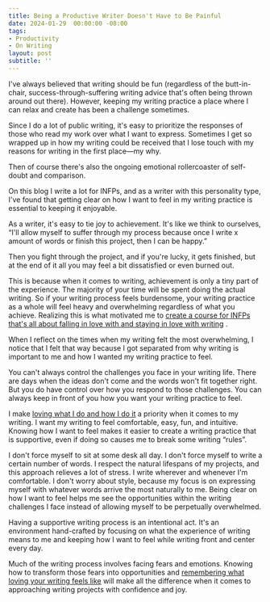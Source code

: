 ```yaml
---
title: Being a Productive Writer Doesn't Have to Be Painful
date: 2024-01-29  00:00:00 -08:00
tags:
- Productivity
- On Writing 
layout: post
subtitle: ''
---
```


I've always believed that writing should be fun (regardless of the butt-in-chair, success-through-suffering writing advice that's often being thrown around out there). However, keeping my writing practice a place where I can relax and create has been a challenge sometimes.

Since I do a lot of public writing, it's easy to prioritize the responses of those who read my work over what I want to express. Sometimes I get so wrapped up in how my writing could be received that I lose touch with my reasons for writing in the first place—my why.

Then of course there's also the ongoing emotional rollercoaster of self-doubt and comparison.

On this blog I write a lot for INFPs, and as a writer with this personality type, I've found that getting clear on how I want to feel in my writing practice is essential to keeping it enjoyable.

As a writer, it's easy to tie joy to achievement. It's like we think to ourselves, “I'll allow myself to suffer through my process because once I write x amount of words or finish this project, then I can be happy.”

Then you fight through the project, and if you're lucky, it gets finished, but at the end of it all you may feel a bit dissatisfied or even burned out.

This is because when it comes to writing, achievement is only a tiny part of the experience. The majority of your time will be spent doing the actual writing. So if your writing process feels burdensome, your writing practice as a whole will feel heavy and overwhelming regardless of what you achieve. Realizing this is what motivated me to [create a course for INFPs that's all about falling in love with and staying in love with writing](https://payhip.com/b/l30Wi)
.

When I reflect on the times when my writing felt the most overwhelming, I notice that I felt that way because I got separated from why writing is important to me and how I wanted my writing practice to feel.

You can't always control the challenges you face in your writing life. There are days when the ideas don't come and the words won't fit together right. But you do have control over how you respond to those challenges. You can always keep in front of you how you want your writing practice to feel.

I make [loving what I do and how I do it](https://arcadiapage.com/2023-09-30-What-To-Do-When-Overthinking-Your-Goals/) a priority when it comes to my writing. I want my writing to feel comfortable, easy, fun, and intuitive. Knowing how I want to feel makes it easier to create a writing practice that is supportive, even if doing so causes me to break some writing “rules”.  

I don't force myself to sit at some desk all day. I don't force myself to write a certain number of words. I respect the natural lifespans of my projects, and this approach relieves a lot of stress. I write wherever and whenever I'm comfortable. I don't worry about style, because my focus is on expressing myself with whatever words arrive the most naturally to me. Being clear on how I want to feel helps me see the opportunities within the writing challenges I face instead of allowing myself to be perpetually overwhelmed.

Having a supportive writing process is an intentional act. It's an environment hand-crafted by focusing on what the experience of writing means to me and keeping how I want to feel while writing front and center every day.

Much of the writing process involves facing fears and emotions. Knowing how to transform those fears into opportunities and [remembering what loving your writing feels like](https://payhip.com/b/l30Wi)
 will make all the difference when it comes to approaching writing projects with confidence and joy.
